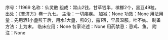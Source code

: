 序号：11969
名称：仙灵散
组成：常山2钱，甘草钱半，槟榔2个，黑豆49粒。
出处：《普济方》卷一九七。
主治：一切疟疾。
加减：None
功效：None
用法用量：先用酒1小盏煎干后，用水1大盏，煎8分，露1宿，早晨温服。吐不妨。
制备方法：上为末。
临床应用：None
各家论述：None
用药禁忌：忌鸡、鱼。
附注：None

